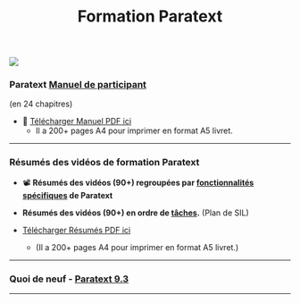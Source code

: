 ﻿---
title: Formation Paratext 
sidebar_position: 1
slug: /
---


![](pathname:///img/cropped-PT9-web-banner.png)  




### Paratext [**Manuel de participant**](Training-Manual/Overview) 
(en 24 chapitres)

-  :book: [Télécharger Manuel PDF ici](pathname:///img/Ptx-man-fr.pdf)  
   - Il a 200+ pages A4 pour imprimer en format A5 livret.

----

### Résumés des vidéos de formation Paratext
-  :film_projector: **Résumés des vidéos (90+) regroupées par [fonctionnalités spécifiques](Video-summaries/00-list-of-features.md) de Paratext**

-  **Résumés des vidéos (90+) en ordre de [tâches](Video-summaries/00-list-of-videos.md).** (Plan de SIL)

-  [Télécharger Résumés PDF ici](pathname:///img/Ptx-vidsum-fr.pdf)  
   - (Il a 200+ pages A4 pour imprimer en format A5 livret.)

----

### Quoi de neuf - [Paratext 9.3](Video-summaries/00-Whats-new.md)

----